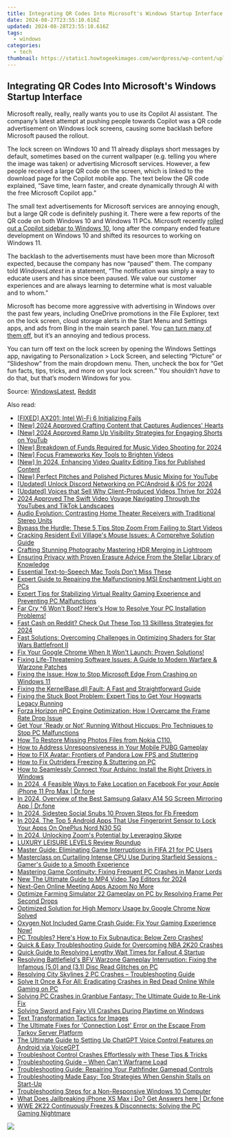 ```yaml
---
title: Integrating QR Codes Into Microsoft's Windows Startup Interface
date: 2024-08-27T23:55:10.616Z
updated: 2024-08-28T23:55:10.616Z
tags:
  - windows
categories:
  - tech
thumbnail: https://static1.howtogeekimages.com/wordpress/wp-content/uploads/2024/03/copilotad.jpg
---
```


## Integrating QR Codes Into Microsoft's Windows Startup Interface

Microsoft really, really, really wants you to use its Copilot AI assistant. The company’s latest attempt at pushing people towards Copilot was a QR code advertisement on Windows lock screens, causing some backlash before Microsoft paused the rollout.

 The lock screen on Windows 10 and 11 already displays short messages by default, sometimes based on the current wallpaper (e.g. telling you where the image was taken) or advertising Microsoft services. However, a few people received a large QR code on the screen, which is linked to the download page for the Copilot mobile app. The text below the QR code explained, “Save time, learn faster, and create dynamically through AI with the free Microsoft Copilot app.”

 The small text advertisements for Microsoft services are annoying enough, but a large QR code is definitely pushing it. There were a few reports of the QR code on both Windows 10 and Windows 11 PCs. Microsoft recently [rolled out a Copilot sidebar to Windows 10](https://fox-friendly.techidaily.com/updated-2024-approved-the-definitive-guide-to-captivating-podcast-covers/), long after the company ended feature development on Windows 10 and shifted its resources to working on Windows 11.

 The backlash to the advertisements must have been more than Microsoft expected, because the company has now “paused” them. The company told _WindowsLatest_ in a statement, “The notification was simply a way to educate users and has since been paused. We value our customer experiences and are always learning to determine what is most valuable and to whom.”

 Microsoft has become more aggressive with advertising in Windows over the past few years, including OneDrive promotions in the File Explorer, text on the lock screen, cloud storage alerts in the Start Menu and Settings apps, and ads from Bing in the main search panel. You [can turn many of them off](https://screen-mirror.techidaily.com/how-to-cast-apple-iphone-14-to-chromecast-drfone-by-drfone-ios/), but it’s an annoying and tedious process.

 You can turn off text on the lock screen by opening the Windows Settings app, navigating to Personalization > Lock Screen, and selecting “Picture” or “Slideshow” from the main dropdown menu. Then, uncheck the box for “Get fun facts, tips, tricks, and more on your lock screen.” You shouldn’t _have_ to do that, but that’s modern Windows for you.

 Source: [WindowsLatest](https://www.windowslatest.com/2024/03/08/microsoft-pauses-copilot-qr-code-ad-on-windows-11-lock-screen-calls-it-a-test/), [Reddit](https://www.reddit.com/r/Windows11/comments/1b54f2b/so%5Fwere%5Fputting%5Fqr%5Fcode%5Fads%5Ffor%5Fcopilot%5Fin%5Four/)

<ins class="adsbygoogle"
     style="display:block"
     data-ad-format="autorelaxed"
     data-ad-client="ca-pub-7571918770474297"
     data-ad-slot="1223367746"></ins>



<ins class="adsbygoogle"
     style="display:block"
     data-ad-client="ca-pub-7571918770474297"
     data-ad-slot="8358498916"
     data-ad-format="auto"
     data-full-width-responsive="true"></ins>

<span class="atpl-alsoreadstyle">Also read:</span>
<div><ul>
<li><a href="https://driver-error.techidaily.com/fixed-ax201-intel-wi-fi-6-initializing-fails/"><u>[FIXED] AX201: Intel Wi-Fi 6 Initializing Fails</u></a></li>
<li><a href="https://facebook-record-videos.techidaily.com/new-2024-approved-crafting-content-that-captures-audiences-hearts/"><u>[New] 2024 Approved  Crafting Content that Captures Audiences' Hearts</u></a></li>
<li><a href="https://youtube-web.techidaily.com/024-approved-ramp-up-visibility-strategies-for-engaging-shorts-on-youtub/"><u>[New] 2024 Approved  Ramp Up Visibility  Strategies for Engaging Shorts on YouTub</u></a></li>
<li><a href="https://fox-friendly.techidaily.com/new-breakdown-of-funds-required-for-music-video-shooting-for-2024/"><u>[New] Breakdown of Funds Required for Music Video Shooting for 2024</u></a></li>
<li><a href="https://some-knowledge.techidaily.com/new-focus-frameworks-key-tools-to-brighten-videos/"><u>[New] Focus Frameworks  Key Tools to Brighten Videos</u></a></li>
<li><a href="https://youtube-zero.techidaily.com/n-2024-enhancing-video-quality-editing-tips-for-published-content/"><u>[New] In 2024, Enhancing Video Quality  Editing Tips for Published Content</u></a></li>
<li><a href="https://youtube-blog.techidaily.com/erfect-pitches-and-polished-pictures-music-mixing-for-youtube/"><u>[New] Perfect Pitches and Polished Pictures  Music Mixing for YouTube</u></a></li>
<li><a href="https://discord-videos.techidaily.com/updated-unlock-discord-networking-on-pcandroid-and-ios-for-2024/"><u>[Updated] Unlock Discord Networking on PC/Android & iOS for 2024</u></a></li>
<li><a href="https://vp-tips.techidaily.com/updated-voices-that-sell-why-client-produced-videos-thrive-for-2024/"><u>[Updated] Voices that Sell  Why Client-Produced Videos Thrive for 2024</u></a></li>
<li><a href="https://youtube-stream.techidaily.com/2024-approved-the-swift-video-voyage-navigating-through-the-youtubes-and-tiktok-landscapes/"><u>2024 Approved  The Swift Video Voyage  Navigating Through the YouTubes and TikTok Landscapes</u></a></li>
<li><a href="https://techtrends.techidaily.com/audio-evolution-contrasting-home-theater-receivers-with-traditional-stereo-units/"><u>Audio Evolution: Contrasting Home Theater Receivers with Traditional Stereo Units</u></a></li>
<li><a href="https://win-blog.techidaily.com/bypass-the-hurdle-these-5-tips-stop-zoom-from-failing-to-start-videos/"><u>Bypass the Hurdle: These 5 Tips Stop Zoom From Failing to Start Videos</u></a></li>
<li><a href="https://win-answers.techidaily.com/cracking-resident-evil-villages-mouse-issues-a-comprehve-solution-guide/"><u>Cracking Resident Evil Village's Mouse Issues: A Comprehve Solution Guide</u></a></li>
<li><a href="https://article-posts.techidaily.com/crafting-stunning-photography-mastering-hdr-merging-in-lightroom/"><u>Crafting Stunning Photography  Mastering HDR Merging in Lightroom</u></a></li>
<li><a href="https://data-safeguard.techidaily.com/ensuring-privacy-with-proven-erasure-advice-from-the-stellar-library-of-knowledge/"><u>Ensuring Privacy with Proven Erasure Advice From the Stellar Library of Knowledge</u></a></li>
<li><a href="https://extra-hints.techidaily.com/essential-text-to-speech-mac-tools-dont-miss-these/"><u>Essential Text-to-Speech Mac Tools  Don't Miss These</u></a></li>
<li><a href="https://win-answers.techidaily.com/expert-guide-to-repairing-the-malfunctioning-msi-enchantment-light-on-pcs/"><u>Expert Guide to Repairing the Malfunctioning MSI Enchantment Light on PCs</u></a></li>
<li><a href="https://win-answers.techidaily.com/expert-tips-for-stabilizing-virtual-reality-gaming-experience-and-preventing-pc-malfunctions/"><u>Expert Tips for Stabilizing Virtual Reality Gaming Experience and Preventing PC Malfunctions</u></a></li>
<li><a href="https://win-answers.techidaily.com/1723011181210-far-cry-6-wont-boot-heres-how-to-resolve-your-pc-installation-problems/"><u>Far Cry ^6 Won't Boot? Here's How to Resolve Your PC Installation Problems!</u></a></li>
<li><a href="https://article-helps.techidaily.com/fast-cash-on-reddit-check-out-these-top-13-skillless-strategies-for-2024/"><u>Fast Cash on Reddit? Check Out These Top 13 Skillless Strategies for 2024</u></a></li>
<li><a href="https://win-answers.techidaily.com/fast-solutions-overcoming-challenges-in-optimizing-shaders-for-star-wars-battlefront-ii/"><u>Fast Solutions: Overcoming Challenges in Optimizing Shaders for Star Wars Battlefront II</u></a></li>
<li><a href="https://win-answers.techidaily.com/fix-your-google-chrome-when-it-wont-launch-proven-solutions/"><u>Fix Your Google Chrome When It Won't Launch: Proven Solutions!</u></a></li>
<li><a href="https://win-answers.techidaily.com/fixing-life-threatening-software-issues-a-guide-to-modern-warfare-and-warzone-patches/"><u>Fixing Life-Threatening Software Issues: A Guide to Modern Warfare & Warzone Patches</u></a></li>
<li><a href="https://win-answers.techidaily.com/fixing-the-issue-how-to-stop-microsoft-edge-from-crashing-on-windows-11/"><u>Fixing the Issue: How to Stop Microsoft Edge From Crashing on Windows 11</u></a></li>
<li><a href="https://win-answers.techidaily.com/fixing-the-kernelbasedll-fault-a-fast-and-straightforward-guide/"><u>Fixing the KernelBase.dll Fault: A Fast and Straightforward Guide</u></a></li>
<li><a href="https://win-answers.techidaily.com/fixing-the-stuck-boot-problem-expert-tips-to-get-your-hogwarts-legacy-running/"><u>Fixing the Stuck Boot Problem: Expert Tips to Get Your Hogwarts Legacy Running</u></a></li>
<li><a href="https://win-answers.techidaily.com/1723008584254-forza-horizon-npc-engine-optimization-how-i-overcame-the-frame-rate-drop-issue/"><u>Forza Horizon nPC Engine Optimization: How I Overcame the Frame Rate Drop Issue</u></a></li>
<li><a href="https://win-answers.techidaily.com/get-your-ready-or-not-running-without-hiccups-pro-techniques-to-stop-pc-malfunctions/"><u>Get Your 'Ready or Not' Running Without Hiccups: Pro Techniques to Stop PC Malfunctions</u></a></li>
<li><a href="https://blog-min.techidaily.com/how-to-restore-missing-photos-files-from-nokia-c110-by-fonelab-android-recover-photos/"><u>How To  Restore Missing Photos Files from Nokia C110.</u></a></li>
<li><a href="https://win-answers.techidaily.com/how-to-address-unresponsiveness-in-your-mobile-pubg-gameplay/"><u>How to Address Unresponsiveness in Your Mobile PUBG Gameplay</u></a></li>
<li><a href="https://win-answers.techidaily.com/how-to-fix-avatar-frontiers-of-pandora-low-fps-and-stuttering/"><u>How to FIX Avatar: Frontiers of Pandora Low FPS and Stuttering</u></a></li>
<li><a href="https://win-answers.techidaily.com/how-to-fix-outriders-freezing-and-stuttering-on-pc/"><u>How to Fix Outriders Freezing & Stuttering on PC</u></a></li>
<li><a href="https://win-dash.techidaily.com/how-to-seamlessly-connect-your-arduino-install-the-right-drivers-in-windows/"><u>How to Seamlessly Connect Your Arduino: Install the Right Drivers in Windows</u></a></li>
<li><a href="https://location-social.techidaily.com/in-2024-4-feasible-ways-to-fake-location-on-facebook-for-your-apple-iphone-11-pro-max-drfone-by-drfone-virtual-ios/"><u>In 2024, 4 Feasible Ways to Fake Location on Facebook For your Apple iPhone 11 Pro Max | Dr.fone</u></a></li>
<li><a href="https://screen-mirror.techidaily.com/in-2024-overview-of-the-best-samsung-galaxy-a14-5g-screen-mirroring-app-drfone-by-drfone-android/"><u>In 2024, Overview of the Best Samsung Galaxy A14 5G Screen Mirroring App | Dr.fone</u></a></li>
<li><a href="https://facebook-videos.techidaily.com/in-2024-sidestep-social-snubs-10-proven-steps-for-fb-freedom/"><u>In 2024, Sidestep Social Snubs  10 Proven Steps for Fb Freedom</u></a></li>
<li><a href="https://easy-unlock-android.techidaily.com/in-2024-the-top-5-android-apps-that-use-fingerprint-sensor-to-lock-your-apps-on-oneplus-nord-n30-5g-by-drfone-android/"><u>In 2024, The Top 5 Android Apps That Use Fingerprint Sensor to Lock Your Apps On OnePlus Nord N30 5G</u></a></li>
<li><a href="https://some-guidance.techidaily.com/in-2024-unlocking-zooms-potential-by-leveraging-skype/"><u>In 2024, Unlocking Zoom's Potential by Leveraging Skype</u></a></li>
<li><a href="https://extra-resources.techidaily.com/luxury-leisure-levels-review-roundup/"><u>LUXURY LEISURE LEVELS  Review Roundup</u></a></li>
<li><a href="https://win-answers.techidaily.com/master-guide-eliminating-game-interruptions-in-fifa-21-for-pc-users/"><u>Master Guide: Eliminating Game Interruptions in FIFA 21 for PC Users</u></a></li>
<li><a href="https://win-answers.techidaily.com/masterclass-on-curtailing-intense-cpu-use-during-starfield-sessions-gamers-guide-to-a-smooth-experience/"><u>Masterclass on Curtailing Intense CPU Use During Starfield Sessions - Gamer's Guide to a Smooth Experience</u></a></li>
<li><a href="https://win-answers.techidaily.com/mastering-game-continuity-fixing-frequent-pc-crashes-in-manor-lords/"><u>Mastering Game Continuity: Fixing Frequent PC Crashes in Manor Lords</u></a></li>
<li><a href="https://video-content-creator.techidaily.com/new-the-ultimate-guide-to-mp4-video-tag-editors-for-2024/"><u>New The Ultimate Guide to MP4 Video Tag Editors for 2024</u></a></li>
<li><a href="https://video-screen-grab.techidaily.com/next-gen-online-meeting-apps-azoom-no-more/"><u>Next-Gen Online Meeting Apps  Azoom No More</u></a></li>
<li><a href="https://win-answers.techidaily.com/optimize-farming-simulator-22-gameplay-on-pc-by-resolving-frame-per-second-drops/"><u>Optimize Farming Simulator 22 Gameplay on PC by Resolving Frame Per Second Drops</u></a></li>
<li><a href="https://win-answers.techidaily.com/optimized-solution-for-high-memory-usage-by-google-chrome-now-solved/"><u>Optimized Solution for High Memory Usage by Google Chrome Now Solved</u></a></li>
<li><a href="https://win-answers.techidaily.com/oxygen-not-included-game-crash-guide-fix-your-gaming-experience-now/"><u>Oxygen Not Included Game Crash Guide: Fix Your Gaming Experience Now!</u></a></li>
<li><a href="https://win-answers.techidaily.com/pc-troubles-heres-how-to-fix-subnautica-below-zero-crashes/"><u>PC Troubles? Here's How to Fix Subnautica: Below Zero Crashes!</u></a></li>
<li><a href="https://win-answers.techidaily.com/quick-and-easy-troubleshooting-guide-for-overcoming-nba-2k20-crashes/"><u>Quick & Easy Troubleshooting Guide for Overcoming NBA 2K20 Crashes</u></a></li>
<li><a href="https://win-answers.techidaily.com/quick-guide-to-resolving-lengthy-wait-times-for-fallout-4-startup/"><u>Quick Guide to Resolving Lengthy Wait Times for Fallout 4 Startup</u></a></li>
<li><a href="https://win-answers.techidaily.com/resolving-battlefields-bfv-warzone-gameplay-interruption-fixing-the-infamous-50-and-31-disc-read-glitches-on-pc/"><u>Resolving Battlefield's BFV Warzone Gameplay Interruption: Fixing the Infamous [5.0] and [3.1] Disc Read Glitches on PC</u></a></li>
<li><a href="https://win-answers.techidaily.com/resolving-city-skylines-2-pc-crashes-troubleshooting-guide/"><u>Resolving City Skylines 2 PC Crashes – Troubleshooting Guide</u></a></li>
<li><a href="https://win-answers.techidaily.com/solve-it-once-and-for-all-eradicating-crashes-in-red-dead-online-while-gaming-on-pc/"><u>Solve It Once & For All: Eradicating Crashes in Red Dead Online While Gaming on PC</u></a></li>
<li><a href="https://win-answers.techidaily.com/solving-pc-crashes-in-granblue-fantasy-the-ultimate-guide-to-re-link-fix/"><u>Solving PC Crashes in Granblue Fantasy: The Ultimate Guide to Re-Link Fix</u></a></li>
<li><a href="https://win-answers.techidaily.com/solving-sword-and-fairy-vii-crashes-during-playtime-on-windows/"><u>Solving Sword and Fairy VII Crashes During Playtime on Windows</u></a></li>
<li><a href="https://extra-tips.techidaily.com/text-transformation-tactics-for-images/"><u>Text Transformation Tactics for Images</u></a></li>
<li><a href="https://win-answers.techidaily.com/the-ultimate-fixes-for-connection-lost-error-on-the-escape-from-tarkov-server-platform/"><u>The Ultimate Fixes for 'Connection Lost' Error on the Escape From Tarkov Server Platform</u></a></li>
<li><a href="https://tech-hub.techidaily.com/the-ultimate-guide-to-setting-up-chatgpt-voice-control-features-on-android-via-voicegpt/"><u>The Ultimate Guide to Setting Up ChatGPT Voice Control Features on Android via VoiceGPT</u></a></li>
<li><a href="https://win-answers.techidaily.com/1723006404737-troubleshoot-control-crashes-effortlessly-with-these-tips-and-tricks/"><u>Troubleshoot Control Crashes Effortlessly with These Tips & Tricks</u></a></li>
<li><a href="https://win-answers.techidaily.com/troubleshooting-guide-when-cant-warframe-load/"><u>Troubleshooting Guide – When Can't Warframe Load</u></a></li>
<li><a href="https://win-answers.techidaily.com/troubleshooting-guide-repairing-your-pathfinder-gamepad-controls/"><u>Troubleshooting Guide: Repairing Your Pathfinder Gamepad Controls</u></a></li>
<li><a href="https://win-answers.techidaily.com/troubleshooting-made-easy-top-strategies-when-genshin-stalls-on-start-up/"><u>Troubleshooting Made Easy: Top Strategies When Genshin Stalls on Start-Up</u></a></li>
<li><a href="https://win-howtos.techidaily.com/troubleshooting-steps-for-a-non-responsive-windows-10-computer/"><u>Troubleshooting Steps for a Non-Responsive Windows 10 Computer</u></a></li>
<li><a href="https://iphone-unlock.techidaily.com/what-does-jailbreaking-iphone-xs-max-i-do-get-answers-here-drfone-by-drfone-ios/"><u>What Does Jailbreaking iPhone XS Max i Do? Get Answers here | Dr.fone</u></a></li>
<li><a href="https://win-answers.techidaily.com/wwe-2k22-continuously-freezes-and-disconnects-solving-the-pc-gaming-nightmare/"><u>WWE 2K22 Continuously Freezes & Disconnects: Solving the PC Gaming Nightmare</u></a></li>
</ul></div>

<!-- affiliate ads begin -->
<a href="https://shop.incomedia.eu/order/checkout.php?PRODS=14095146&QTY=1&AFFILIATE=108875&CART=1"><img src="https://secure.2checkout.com/images/merchant/8b6cc3ee5ec407721ce3bf5ff4c0f56b/PRO_BUY_728x90-EN.jpg" border="0"></a>
<!-- affiliate ads end -->